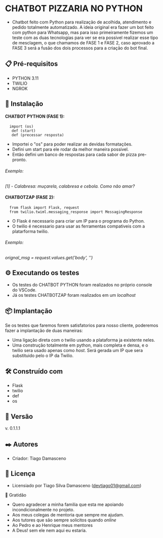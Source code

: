 # CHATBOT PIZZARIA NO PYTHON

* Chatbot feito com Python para realização de acolhida, atendimento e pedido totalmente automatizado.
A ideia original era fazer um bot feito com python para Whatsapp, mas para isso primeiramente fizemos um teste com as duas tecnologias
para ver se era possivel realizar esse tipo de mesclagem, o que chamamos de FASE 1 e FASE 2, caso aprovado a FASE 3 será a fusão dos dois processos para a criação do bot final.

## 📋 Pré-requisitos

* PYTHON 3.11
* TWILIO
* NGROK

## 🔧 Instalação

#### CHATBOT PYTHON (FASE 1):
```
  import (os)
   def (start)
   def (precessar resposta)
```
* Importei o "os" para poder realizar as devidas formatações.
* Defini um start para ele rodar da melhor maneira possivel. 
* Então defini um banco de respostas para cada sabor de pizza pre-pronto. 

###### Exemplo:

_[1] - Calabresa: muçarela, calabresa e cebola. Como não amar?_

#### CHATBOTZAP (FASE 2):
```
  from flask import Flask, request
  from twilio.twiml.messaging_response import MessagingResponse
```
* O Flask é necessario para criar um IP para o programa do Python.
* O twilio é necessario para usar as ferramentas compativeis com a platarforma twilio.

###### Exemplo:

_orignal_msg = request.values.get('body', '')_

## ⚙️ Executando os testes

* Os testes do CHATBOT PYTHON foram realizados no próprio console do VSCode.
* Já os testes CHATBOTZAP foram realizados em um *localhost*


## 📦 Implantação

Se os testes que faremos forem satisfatorios para nosso cliente, poderemos fazer a implantação de duas maneiras:
* Uma ligação direta com o twilio usando a plataforma ja existente neles.
* Uma construção totalmente em python, mais completa e densa, e o twilio sera usado apenas como *host*.
Será gerada um IP que sera substituido pelo o IP da Twilio. 

## 🛠️ Construído com

* Flask
* twilio
* def
* os

## 📌 Versão

v. 0.1.1.1

## ✒️ Autores

* Criador: Tiago Damasceno

## 📄 Licença

* Licensiado por Tiago Silva Damasceno (devtiago01@gmail.com)

🎁 Gratidão
* Quero agradecer a minha familia que esta me apoiando incondicionalmente no projeto.
* Aos meus colegas de mentoria que sempre me ajudam.
* Aos tutores que são sempre solicitos quando *online*
* Ao Pedro e ao Henrique meus mentores
* A Deus! sem ele nem aqui eu estaria. 
